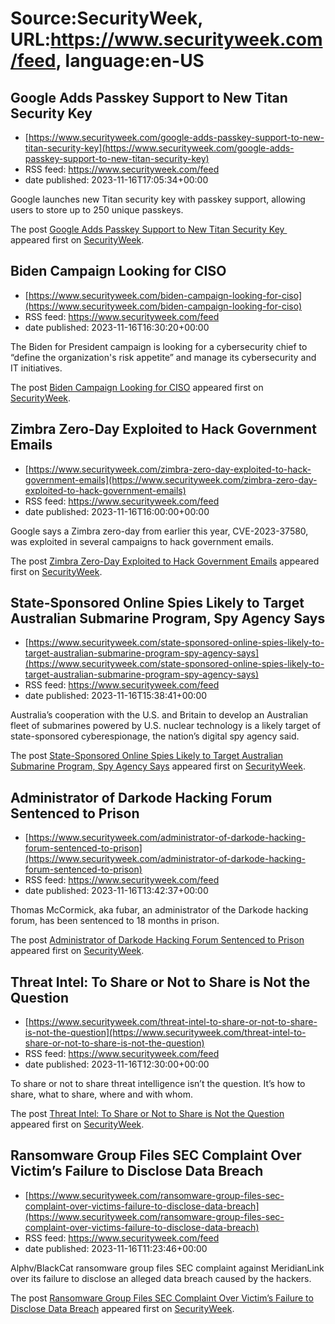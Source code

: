 # Source:SecurityWeek, URL:https://www.securityweek.com/feed, language:en-US

## Google Adds Passkey Support to New Titan Security Key
 - [https://www.securityweek.com/google-adds-passkey-support-to-new-titan-security-key](https://www.securityweek.com/google-adds-passkey-support-to-new-titan-security-key)
 - RSS feed: https://www.securityweek.com/feed
 - date published: 2023-11-16T17:05:34+00:00

<p>Google launches new Titan security key with passkey support, allowing users to store up to 250 unique passkeys.</p>
<p>The post <a href="https://www.securityweek.com/google-adds-passkey-support-to-new-titan-security-key/">Google Adds Passkey Support to New Titan Security Key </a> appeared first on <a href="https://www.securityweek.com">SecurityWeek</a>.</p>

## Biden Campaign Looking for CISO
 - [https://www.securityweek.com/biden-campaign-looking-for-ciso](https://www.securityweek.com/biden-campaign-looking-for-ciso)
 - RSS feed: https://www.securityweek.com/feed
 - date published: 2023-11-16T16:30:20+00:00

<p>The Biden for President campaign is looking for a cybersecurity chief to “define the organization's risk appetite” and manage its cybersecurity and IT initiatives.</p>
<p>The post <a href="https://www.securityweek.com/biden-campaign-looking-for-ciso/">Biden Campaign Looking for CISO</a> appeared first on <a href="https://www.securityweek.com">SecurityWeek</a>.</p>

## Zimbra Zero-Day Exploited to Hack Government Emails
 - [https://www.securityweek.com/zimbra-zero-day-exploited-to-hack-government-emails](https://www.securityweek.com/zimbra-zero-day-exploited-to-hack-government-emails)
 - RSS feed: https://www.securityweek.com/feed
 - date published: 2023-11-16T16:00:00+00:00

<p>Google says a Zimbra zero-day from earlier this year, CVE-2023-37580, was exploited in several campaigns to hack government emails.</p>
<p>The post <a href="https://www.securityweek.com/zimbra-zero-day-exploited-to-hack-government-emails/">Zimbra Zero-Day Exploited to Hack Government Emails</a> appeared first on <a href="https://www.securityweek.com">SecurityWeek</a>.</p>

## State-Sponsored Online Spies Likely to Target Australian Submarine Program, Spy Agency Says
 - [https://www.securityweek.com/state-sponsored-online-spies-likely-to-target-australian-submarine-program-spy-agency-says](https://www.securityweek.com/state-sponsored-online-spies-likely-to-target-australian-submarine-program-spy-agency-says)
 - RSS feed: https://www.securityweek.com/feed
 - date published: 2023-11-16T15:38:41+00:00

<p>Australia’s cooperation with the U.S. and Britain to develop an Australian fleet of submarines powered by U.S. nuclear technology is a likely target of state-sponsored cyberespionage, the nation’s digital spy agency said.</p>
<p>The post <a href="https://www.securityweek.com/state-sponsored-online-spies-likely-to-target-australian-submarine-program-spy-agency-says/">State-Sponsored Online Spies Likely to Target Australian Submarine Program, Spy Agency Says</a> appeared first on <a href="https://www.securityweek.com">SecurityWeek</a>.</p>

## Administrator of Darkode Hacking Forum Sentenced to Prison
 - [https://www.securityweek.com/administrator-of-darkode-hacking-forum-sentenced-to-prison](https://www.securityweek.com/administrator-of-darkode-hacking-forum-sentenced-to-prison)
 - RSS feed: https://www.securityweek.com/feed
 - date published: 2023-11-16T13:42:37+00:00

<p>Thomas McCormick, aka fubar, an administrator of the Darkode hacking forum, has been sentenced to 18 months in prison.</p>
<p>The post <a href="https://www.securityweek.com/administrator-of-darkode-hacking-forum-sentenced-to-prison/">Administrator of Darkode Hacking Forum Sentenced to Prison</a> appeared first on <a href="https://www.securityweek.com">SecurityWeek</a>.</p>

## Threat Intel: To Share or Not to Share is Not the Question
 - [https://www.securityweek.com/threat-intel-to-share-or-not-to-share-is-not-the-question](https://www.securityweek.com/threat-intel-to-share-or-not-to-share-is-not-the-question)
 - RSS feed: https://www.securityweek.com/feed
 - date published: 2023-11-16T12:30:00+00:00

<p>To share or not to share threat intelligence isn’t the question. It’s how to share, what to share, where and with whom.</p>
<p>The post <a href="https://www.securityweek.com/threat-intel-to-share-or-not-to-share-is-not-the-question/">Threat Intel: To Share or Not to Share is Not the Question</a> appeared first on <a href="https://www.securityweek.com">SecurityWeek</a>.</p>

## Ransomware Group Files SEC Complaint Over Victim’s Failure to Disclose Data Breach
 - [https://www.securityweek.com/ransomware-group-files-sec-complaint-over-victims-failure-to-disclose-data-breach](https://www.securityweek.com/ransomware-group-files-sec-complaint-over-victims-failure-to-disclose-data-breach)
 - RSS feed: https://www.securityweek.com/feed
 - date published: 2023-11-16T11:23:46+00:00

<p>Alphv/BlackCat ransomware group files SEC complaint against MeridianLink over its failure to disclose an alleged data breach caused by the hackers.</p>
<p>The post <a href="https://www.securityweek.com/ransomware-group-files-sec-complaint-over-victims-failure-to-disclose-data-breach/">Ransomware Group Files SEC Complaint Over Victim&#8217;s Failure to Disclose Data Breach</a> appeared first on <a href="https://www.securityweek.com">SecurityWeek</a>.</p>

